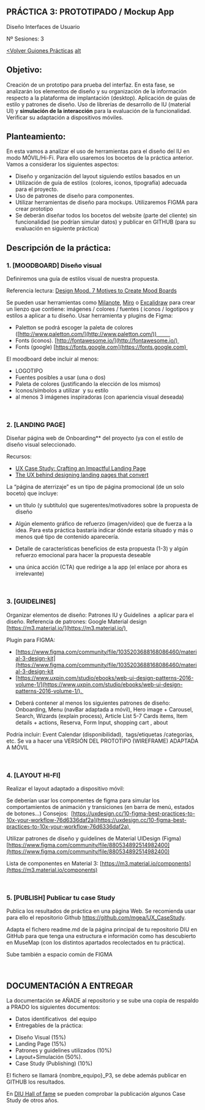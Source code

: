 
## PRÁCTICA 3: PROTOTIPADO / Mockup App

Diseño Interfaces de Usuario 

Nº Sesiones: 3

[<Volver Guiones Prácticas](./README.md) [alt](https://mgea.github.io/UX_CaseStudy/#/GuionesPracticas/)

  
## Objetivo:

Creación de un prototipo para prueba del interfaz. En esta fase, se analizarán los elementos de diseño y su organización de la información respecto a la plataforma de implantación (desktop). Aplicación de guías de estilo y patrones de diseño. Uso de librerías de desarrollo de IU (material UI) y **simulación de la interacción** para la evaluación de la funcionalidad. Verificar su adaptación a dispositivos móviles.


## Planteamiento:

En esta vamos a analizar el uso de herramientas para el diseño del IU en modo MÓVIL/Hi-Fi. Para ello usaremos los bocetos de la práctica anterior. Vamos a considerar los siguientes aspectos: 


- Diseño y organización del layout siguiendo estilos basados en un 
- Utilización de guía de estilos  (colores, iconos, tipografía) adecuada para el proyecto. 
- Uso de patrones de diseño para componentes. 
- Utilizar herramientas de diseño para mockups. Utilizaremos FIGMA para crear prototipo 
- Se deberán diseñar todos los bocetos del website (parte del cliente) sin funcionalidad (se podrían simular datos) y publicar en GITHUB (para su evaluación en siguiente práctica) 

## Descripción de la práctica:

### 1. [MOODBOARD] Diseño visual 

Definiremos una guía de estilos visual de nuestra propuesta.

Referencia lectura: [Design Mood. 7 Motives to Create Mood Boards](https://uxplanet.org/design-mood-7-motives-to-create-mood-boards-b81ae36e399f)
	
Se pueden usar herramientas como [Milanote](http://www.milanote.com/), [Miro](https://miro.com/) o [Excalidraw](https://excalidraw.com/) para crear un lienzo que contiene: imágenes / colores / fuentes ( iconos / logotipos y estilos a aplicar a tu diseño. Usar herramienta y plugins de Figma: 
* Paletton se podrá escoger la paleta de colores ([http://www.paletton.com/](http://www.paletton.com/))         
* Fonts (iconos). [http://fontawesome.io/](http://fontawesome.io/) 
* Fonts (google) [https://fonts.google.com](https://fonts.google.com) 

El moodboard debe incluir al menos: 

- LOGOTIPO
- Fuentes posibles a usar (una o dos) 
- Paleta de colores (justificando la elección de los mismos)
- Iconos/símbolos a utilizar  y su estilo
- al menos 3 imágenes inspiradoras (con apariencia visual deseada) 

  
<br>
 

### 2. [LANDING PAGE] 

Diseñar página web de Onboarding** del proyecto (ya con el estilo de  diseño visual seleccionado. 

Recursos: 
* [UX Case Study: Crafting an Impactful Landing Page](https://medium.com/design-bootcamp/ux-case-study-crafting-an-impactful-landing-page-71459b082b65)
* [The UX behind designing landing pages that convert](https://uxplanet.org/the-ux-behind-designing-landing-pages-that-convert-b302ef745c74)


La “página de aterrizaje” es un tipo de página promocional (de un solo boceto) que incluye: 

- un título (y subtítulo) que sugerentes/motivadores sobre la propuesta de diseño
- Algún elemento gráfico de refuerzo (imagen/vídeo) que de fuerza a la idea. Para esta práctica bastaría indicar dónde estaría situado y más o menos qué tipo de contenido aparecería.   
- Detalle de características beneficios de esta propuesta (1-3) y algún refuerzo emocional para hacer la propuesta deseable 
- una única acción (CTA) que redirige a la app (el enlace por ahora es irrelevante)

  <br>


### 3. [GUIDELINES]

Organizar elementos de diseño: Patrones IU y Guidelines  a aplicar para el diseño. Referencia de patrones: Google Material design [https://m3.material.io/](https://m3.material.io/) 

Plugin para FIGMA: 
* [https://www.figma.com/community/file/1035203688168086460/material-3-design-kit](https://www.figma.com/community/file/1035203688168086460/material-3-design-kit
* [https://www.uxpin.com/studio/ebooks/web-ui-design-patterns-2016-volume-1/](https://www.uxpin.com/studio/ebooks/web-ui-design-patterns-2016-volume-1/). 

- Deberá contener al menos los siguientes patrones de diseño: Onboarding, Menu (navBar adaptada a móvil), Hero image + Carousel, Search, Wizards (explain process), Article List 5-7 Cards items, Item details + actions, Reserva, Form Input, shopping cart , about 

Podría incluir: Event Calendar (disponibilidad),  tags/etiquetas /categorías, etc. Se va a hacer una VERSIÓN DEL PROTOTIPO (WIREFRAME) ADAPTADA A MÓVIL

<br>

### 4. [LAYOUT HI-FI]

Realizar el layout adaptado a dispositivo móvil: 

Se deberían usar los componentes de figma para simular los comportamientos de animación y transiciones (en barra de menú, estados de botones…) 
Consejos:  [https://uxdesign.cc/10-figma-best-practices-to-10x-your-workflow-76d6336daf2a](https://uxdesign.cc/10-figma-best-practices-to-10x-your-workflow-76d6336daf2a) 

  
Utilizar patrones de diseño y guidelines de Material UIDesign (Figma)  [https://www.figma.com/community/file/880534892514982400](https://www.figma.com/community/file/880534892514982400)

Lista de componentes en Material 3: [https://m3.material.io/components](https://m3.material.io/components)


<br>

### 5. [PUBLISH] Publicar tu case Study

Publica los resultados de práctica en una página Web. Se recomienda usar para ello el repositorio Github https://github.com/mgea/UX_CaseStudy. 

Adapta el fichero readme.md de la página principal de tu repositorio DIU en GitHub para que tenga una estructura e información como has descubierto en MuseMap (con los distintos apartados recolectados en tu práctica). 

Sube también a espacio común de FIGMA 
 
<br> 

## DOCUMENTACIÓN A ENTREGAR

  
La documentación se AÑADE al repositorio y se sube una copia de respaldo a PRADO los siguientes documentos:

- Datos identificativos  del equipo
- Entregables de la práctica: 

* Diseño Visual (15%) 
* Landing Page (15%) 
* Patrones y guidelines utilizados (10%)
* Layout+Simulación (50%).
* Case Study (Publishing) (10%)
    

El fichero se llamará {nombre_equipo}_P3, se debe además publicar en GITHUB los resultados.

  
En [DIU Hall of fame](https://github.com/mgea/DIU/tree/master/hall_of_fame) se pueden comprobar la publicación algunos Case Study de otros años.
